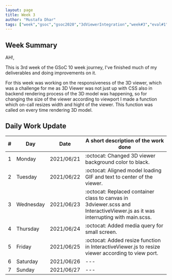 ```yaml
---
layout: page
title: Week 3
author: "Mustafa Dhar"
tags: ["week","gsoc","gsoc2020","3dViewerIntegration","week#3","eval#1"]
---
```


## Week Summary

 
AH!,
 
This is 3rd week of the GSoC 10 week journey, I've finished much of my deliverables and doing improvements on it.

For this week was working on the responsiveness of the 3D viewer, which was a challenge for me as 3D Viewer was not just up with CSS also in backend rendering process of the 3D model was happening, so for changing the size of the viewer according to viewport I made a function which on-call resizes width and hight of the viewer. This function was called on every time rendering 3D model.   

## Daily Work Update

|\#|Day|Date|A short description of the work done|  
|---	|---	|---	|---	|  
|1   	| Monday 	|   2021/06/21	| :octocat: Changed 3D viewer background color to black. |  
|2   	| Tuesday  	|   2021/06/22	| :octocat: Aligned model loading GIF and text to center of the viewer. 	|  
|3   	| Wednesday  	|  2021/06/23 	| :octocat: Replaced container class to canvas in 3dviewer.scss and InteractiveViewer.js as it was interrupting with main.scss. |  
|4   	| Thursday  	|   2021/06/24	| :octocat: Added media query for small screen. |  
|5   	| Friday  	|   2021/06/25	| :octocat: Added resize function in InteractiveViewer.js to resize viewer according to view port. |  
|6   	| Saturday  	|   2021/06/26	| ---	|  
|7   	| Sunday  	|   2021/06/27	| --- |  
